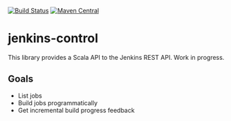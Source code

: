 [![Build Status](https://travis-ci.org/malliina/jenkins-control.png?branch=master)](https://travis-ci.org/malliina/jenkins-control)
[![Maven Central](https://img.shields.io/maven-central/v/com.malliina/jenkins-control_2.11.svg)](https://search.maven.org/#search%7Cga%7C1%7Cg%3A%22com.malliina%22%20AND%20a%3A%22jenkins-control_2.11%22)

# jenkins-control

This library provides a Scala API to the Jenkins REST API. Work in progress.

## Goals

- List jobs
- Build jobs programmatically
- Get incremental build progress feedback
